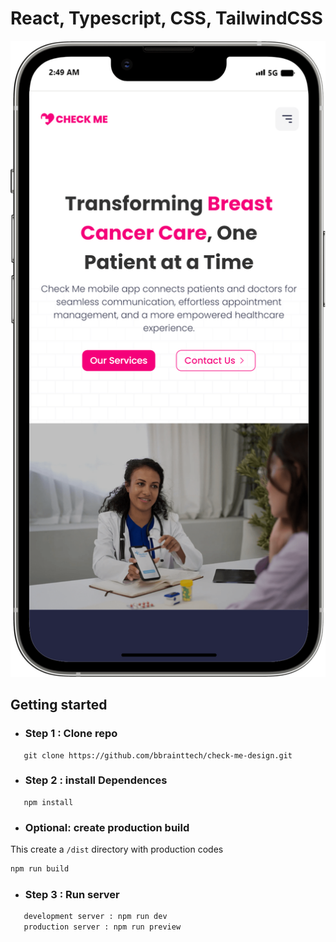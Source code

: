 # React, Typescript, CSS, TailwindCSS
![iPhone-13-PRO-MAX](public/preview/iPhone-13-PRO-MAX.png)
## Getting started

- ### Step 1 : Clone repo

```shell
   git clone https://github.com/bbrainttech/check-me-design.git
```

- ### Step 2 : install Dependences

```shell
   npm install
```
- ### Optional: create production build 
This create a `/dist` directory with production codes

```bash
npm run build
``` 
- ### Step 3 : Run server

```bash
   development server : npm run dev
   production server : npm run preview

```
